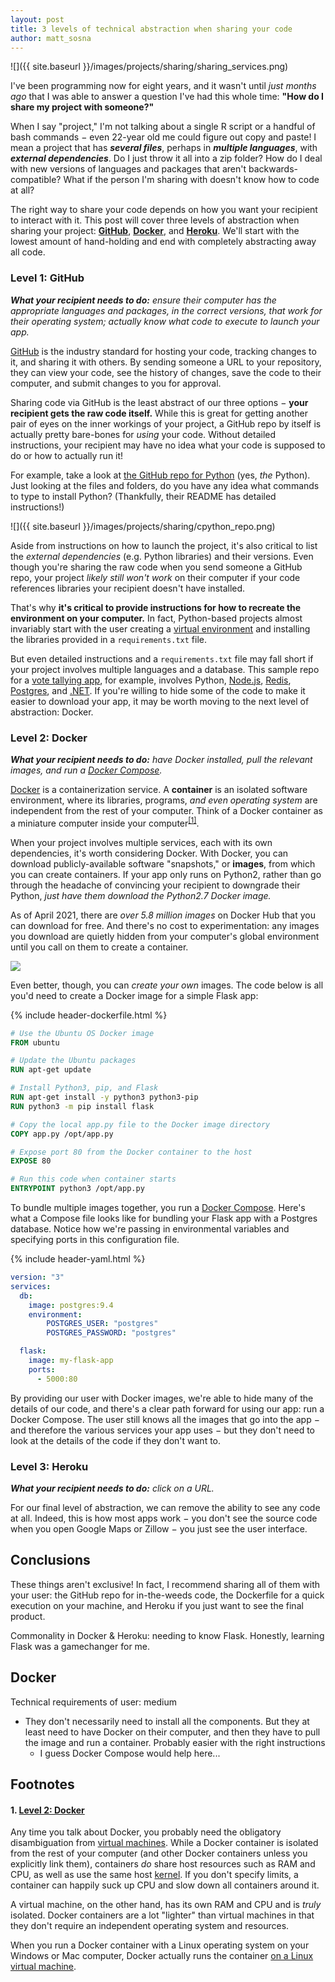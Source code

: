 ```yaml
---
layout: post
title: 3 levels of technical abstraction when sharing your code
author: matt_sosna
---
```


![]({{ site.baseurl }}/images/projects/sharing/sharing_services.png)

I've been programming now for eight years, and it wasn't until *just months ago* that I was able to answer a question I've had this whole time: **"How do I share my project with someone?"**

When I say "project," I'm not talking about a single R script or a handful of bash commands $-$ even 22-year old me could figure out copy and paste! I mean a project that has _**several files**_, perhaps in _**multiple languages**_, with _**external dependencies**_. Do I just throw it all into a zip folder? How do I deal with new versions of languages and packages that aren't backwards-compatible? What if the person I'm sharing with doesn't know how to code at all?

The right way to share your code depends on how you want your recipient to interact with it. This post will cover three levels of abstraction when sharing your project: [**GitHub**](https://guides.github.com/introduction/flow/), [**Docker**](https://docs.docker.com/get-started/overview/), and [**Heroku**](https://www.heroku.com/what). We'll start with the lowest amount of hand-holding and end with completely abstracting away all code.

### Level 1: GitHub
_**What your recipient needs to do:** ensure their computer has the appropriate languages and packages, in the correct versions, that work for their operating system; actually know what code to execute to launch your app._

[GitHub](https://guides.github.com/activities/hello-world/) is the industry standard for hosting your code, tracking changes to it, and sharing it with others. By sending someone a URL to your repository, they can view your code, see the history of changes, save the code to their computer, and submit changes to you for approval.

Sharing code via GitHub is the least abstract of our three options $-$ **your recipient gets the raw code itself.** While this is great for getting another pair of eyes on the inner workings of your project, a GitHub repo by itself is actually pretty bare-bones for *using* your code. Without detailed instructions, your recipient may have no idea what your code is supposed to do or how to actually run it!

For example, take a look at [the GitHub repo for Python](https://github.com/python/cpython) (yes, *the* Python). Just looking at the files and folders, do you have any idea what commands to type to install Python? (Thankfully, their README has detailed instructions!)

![]({{ site.baseurl }}/images/projects/sharing/cpython_repo.png)

Aside from instructions on how to launch the project, it's also critical to list the *external dependencies* (e.g. Python libraries) and their versions. Even though you're sharing the raw code when you send someone a GitHub repo, your project *likely still won't work* on their computer if your code references libraries your recipient doesn't have installed.

That's why **it's critical to provide instructions for how to recreate the environment on your computer.** In fact, Python-based projects almost invariably start with the user creating a [virtual environment](https://realpython.com/python-virtual-environments-a-primer/) and installing the libraries provided in a `requirements.txt` file.

But even detailed instructions and a `requirements.txt` file may fall short if your project involves multiple languages and a database. This sample repo for a [vote tallying app](https://github.com/dockersamples/example-voting-app), for example, involves Python, [Node.js](https://nodejs.org/en/about/), [Redis](https://aws.amazon.com/redis/), [Postgres](https://www.postgresql.org/), and [.NET](https://dotnet.microsoft.com/learn/dotnet/what-is-dotnet). If you're willing to hide some of the code to make it easier to download your app, it may be worth moving to the next level of abstraction: Docker.

### Level 2: Docker
_**What your recipient needs to do:** have Docker installed, pull the relevant images, and run a [Docker Compose](https://docs.docker.com/compose/)._

[Docker](https://docs.docker.com/get-started/overview/) is a containerization service. A **container** is an isolated software environment, where its libraries, programs, *and even operating system* are independent from the rest of your computer. Think of a Docker container as a miniature computer inside your computer<sup>[[1]](#1-level-2-docker)</sup>.

When your project involves multiple services, each with its own dependencies, it's worth considering Docker. With Docker, you can download publicly-available software "snapshots," or **images**, from which you can create containers. If your app only runs on Python2, rather than go through the headache of convincing your recipient to downgrade their Python, *just have them download the Python2.7 Docker image.*

As of April 2021, there are *over 5.8 million images* on Docker Hub that you can download for free. And there's no cost to experimentation: any images you download are quietly hidden from your computer's global environment until you call on them to create a container.

<img src = "{{ site.baseurl }}/images/projects/sharing/dockerhub.png" loading="lazy">

Even better, though, you can *create your own* images. The code below is all you'd need to create a Docker image for a simple Flask app:

{% include header-dockerfile.html %}
```dockerfile
# Use the Ubuntu OS Docker image
FROM ubuntu

# Update the Ubuntu packages
RUN apt-get update

# Install Python3, pip, and Flask
RUN apt-get install -y python3 python3-pip
RUN python3 -m pip install flask

# Copy the local app.py file to the Docker image directory
COPY app.py /opt/app.py

# Expose port 80 from the Docker container to the host
EXPOSE 80

# Run this code when container starts
ENTRYPOINT python3 /opt/app.py
```

To bundle multiple images together, you run a [Docker Compose](https://docs.docker.com/compose/). Here's what a Compose file looks like for bundling your Flask app with a Postgres database. Notice how we're passing in environmental variables and specifying ports in this configuration file.

{% include header-yaml.html %}
```yaml
version: "3"
services:
  db:
    image: postgres:9.4
    environment:
    	POSTGRES_USER: "postgres"
    	POSTGRES_PASSWORD: "postgres"

  flask:
    image: my-flask-app
    ports:
      - 5000:80
```

By providing our user with Docker images, we're able to hide many of the details of our code, and there's a clear path forward for using our app: run a Docker Compose. The user still knows all the images that go into the app $-$ and therefore the various services your app uses $-$ but they don't need to look at the details of the code if they don't want to.

### Level 3: Heroku
_**What your recipient needs to do:** click on a URL._

For our final level of abstraction, we can remove the ability to see any code at all. Indeed, this is how most apps work $-$ you don't see the source code when you open Google Maps or Zillow $-$ you just see the user interface. 



## Conclusions
These things aren't exclusive! In fact, I recommend sharing all of them with your user: the GitHub repo for in-the-weeds code, the Dockerfile for a quick execution on your machine, and Heroku if you just want to see the final product.


Commonality in Docker & Heroku: needing to know Flask. Honestly, learning Flask was a gamechanger for me.


## Docker
Technical requirements of user: medium
* They don't necessarily need to install all the components. But they at least need to have Docker on their computer, and then they have to pull the image and run a container. Probably easier with the right instructions
  - I guess Docker Compose would help here...

## Footnotes
#### 1. [Level 2: Docker](#level-2-docker)
Any time you talk about Docker, you probably need the obligatory disambiguation from [virtual machines](https://www.vmware.com/topics/glossary/content/virtual-machine). While a Docker container is isolated from the rest of your computer (and other Docker containers unless you explicitly link them), containers *do* share host resources such as RAM and CPU, as well as use the same host [kernel](https://en.wikipedia.org/wiki/Kernel_(operating_system)). If you don't specify limits, a container can happily suck up CPU and slow down all containers around it.

A virtual machine, on the other hand, has its own RAM and CPU and is *truly* isolated. Docker containers are a lot "lighter" than virtual machines in that they don't require an independent operating system and resources.

When you run a Docker container with a Linux operating system on your Windows or Mac computer, Docker actually runs the container [on a Linux virtual machine](https://www.docker.com/blog/docker-for-mac-windows-beta/).
